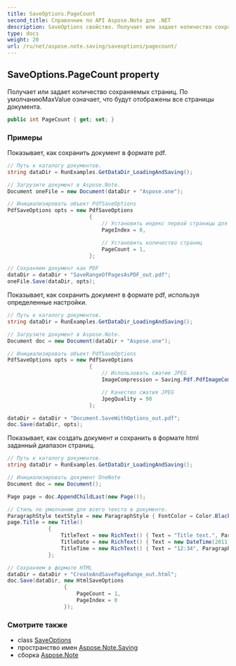 ```yaml
---
title: SaveOptions.PageCount
second_title: Справочник по API Aspose.Note для .NET
description: SaveOptions свойство. Получает или задает количество сохраняемых страниц. По умолчаниюMaxValue означает что будут отображены все страницы документа.
type: docs
weight: 20
url: /ru/net/aspose.note.saving/saveoptions/pagecount/
---
```

## SaveOptions.PageCount property

Получает или задает количество сохраняемых страниц. По умолчаниюMaxValue означает, что будут отображены все страницы документа.

```csharp
public int PageCount { get; set; }
```

### Примеры

Показывает, как сохранить документ в формате pdf.

```csharp
// Путь к каталогу документов.
string dataDir = RunExamples.GetDataDir_LoadingAndSaving();

// Загрузите документ в Aspose.Note.
Document oneFile = new Document(dataDir + "Aspose.one");

// Инициализировать объект PdfSaveOptions
PdfSaveOptions opts = new PdfSaveOptions
                          {
                              // Установить индекс первой страницы для сохранения
                              PageIndex = 0,

                              // Установить количество страниц
                              PageCount = 1,
                          };

// Сохраняем документ как PDF
dataDir = dataDir + "SaveRangeOfPagesAsPDF_out.pdf";
oneFile.Save(dataDir, opts);
```

Показывает, как сохранить документ в формате pdf, используя определенные настройки.

```csharp
// Путь к каталогу документов.
string dataDir = RunExamples.GetDataDir_LoadingAndSaving();

// Загрузите документ в Aspose.Note.
Document doc = new Document(dataDir + "Aspose.one");

// Инициализировать объект PdfSaveOptions
PdfSaveOptions opts = new PdfSaveOptions
                          {
                              // Использовать сжатие JPEG
                              ImageCompression = Saving.Pdf.PdfImageCompression.Jpeg,

                              // Качество сжатия JPEG
                              JpegQuality = 90
                          };

dataDir = dataDir + "Document.SaveWithOptions_out.pdf";
doc.Save(dataDir, opts);
```

Показывает, как создать документ и сохранить в формате html заданный диапазон страниц.

```csharp
// Путь к каталогу документов.
string dataDir = RunExamples.GetDataDir_LoadingAndSaving();

// Инициализировать документ OneNote
Document doc = new Document();

Page page = doc.AppendChildLast(new Page());

// Стиль по умолчанию для всего текста в документе.
ParagraphStyle textStyle = new ParagraphStyle { FontColor = Color.Black, FontName = "Arial", FontSize = 10 };
page.Title = new Title()
             {
                 TitleText = new RichText() { Text = "Title text.", ParagraphStyle = textStyle },
                 TitleDate = new RichText() { Text = new DateTime(2011, 11, 11).ToString("D", CultureInfo.InvariantCulture), ParagraphStyle = textStyle },
                 TitleTime = new RichText() { Text = "12:34", ParagraphStyle = textStyle }
             };

// Сохраняем в формате HTML
dataDir = dataDir + "CreateAndSavePageRange_out.html";
doc.Save(dataDir, new HtmlSaveOptions
                  {
                      PageCount = 1,
                      PageIndex = 0
                  });
```

### Смотрите также

* class [SaveOptions](../)
* пространство имен [Aspose.Note.Saving](../../saveoptions/)
* сборка [Aspose.Note](../../../)



